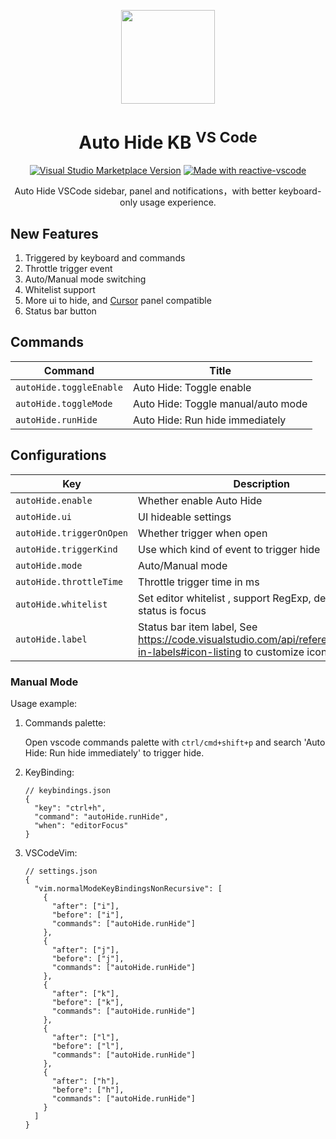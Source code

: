 <p align="center">
<img  src="https://github.com/kvoon3/vscode-autohide-kb/blob/master/res/icon.png?raw=true" height="150" />
</p>

<h1 align="center">Auto Hide KB <sup>VS Code</sup></h1>

<p align="center">
<a href="https://marketplace.visualstudio.com/items?itemName=kevin-kwong.vscode-autohide-keyboard" target="__blank"><img alt="Visual Studio Marketplace Version" src="https://img.shields.io/visual-studio-marketplace/v/kevin-kwong.vscode-autohide-keyboard?label=VS%20Code%20Marketplace&color=eee"></a>
<a href="https://kermanx.github.io/reactive-vscode/" target="__blank"><img src="https://img.shields.io/badge/made_with-reactive--vscode-%23eee?style=flat"  alt="Made with reactive-vscode" /></a>
</p>

<p align="center">
Auto Hide VSCode sidebar, panel and notifications，with better keyboard-only usage experience.
</p>

## New Features

1. Triggered by keyboard and commands
2. Throttle trigger event
3. Auto/Manual mode switching
4. Whitelist support
5. More ui to hide, and [Cursor](https://www.trycursor.com) panel compatible
6. Status bar button

## Commands

<!-- commands -->

| Command                 | Title                              |
| ----------------------- | ---------------------------------- |
| `autoHide.toggleEnable` | Auto Hide: Toggle enable           |
| `autoHide.toggleMode`   | Auto Hide: Toggle manual/auto mode |
| `autoHide.runHide`      | Auto Hide: Run hide immediately    |

<!-- commands -->

## Configurations

<!-- configs -->

| Key                      | Description                                                                                                            | Type      | Default                                                                                                    |
| ------------------------ | ---------------------------------------------------------------------------------------------------------------------- | --------- | ---------------------------------------------------------------------------------------------------------- |
| `autoHide.enable`        | Whether enable Auto Hide                                                                                               | `boolean` | `true`                                                                                                     |
| `autoHide.ui`            | UI hideable settings                                                                                                   | `object`  | `{"sidebar":true,"auxiliaryBar":true,"panel":true,"references":false,"notifications":true,"cursor":false}` |
| `autoHide.triggerOnOpen` | Whether trigger when open                                                                                              | `boolean` | `true`                                                                                                     |
| `autoHide.triggerKind`   | Use which kind of event to trigger hide                                                                                | `array`   | `["mouse","command","keyboard"]`                                                                           |
| `autoHide.mode`          | Auto/Manual mode                                                                                                       | `string`  | `"auto"`                                                                                                   |
| `autoHide.throttleTime`  | Throttle trigger time in ms                                                                                            | `number`  | `500`                                                                                                      |
| `autoHide.whitelist`     | Set editor whitelist , support RegExp, default match status is focus                                                   | `array`   | `["git","output",{"match":"debug","status":["visible"]}]`                                                  |
| `autoHide.label`         | Status bar item label, See https://code.visualstudio.com/api/references/icons-in-labels#icon-listing to customize icon | `string`  | `"$(eye-closed) Hide"`                                                                                     |

<!-- configs -->

### Manual Mode

Usage example:

1. Commands palette:

    Open vscode commands palette with `ctrl/cmd+shift+p` and search 'Auto Hide: Run hide immediately' to trigger hide.

2. KeyBinding:
    ```jsonc
    // keybindings.json
    {
      "key": "ctrl+h",
      "command": "autoHide.runHide",
      "when": "editorFocus"
    }
    ```

2. VSCodeVim:

    ```jsonc
    // settings.json
    {
      "vim.normalModeKeyBindingsNonRecursive": [
        {
          "after": ["i"],
          "before": ["i"],
          "commands": ["autoHide.runHide"]
        },
        {
          "after": ["j"],
          "before": ["j"],
          "commands": ["autoHide.runHide"]
        },
        {
          "after": ["k"],
          "before": ["k"],
          "commands": ["autoHide.runHide"]
        },
        {
          "after": ["l"],
          "before": ["l"],
          "commands": ["autoHide.runHide"]
        },
        {
          "after": ["h"],
          "before": ["h"],
          "commands": ["autoHide.runHide"]
        }
      ]
    }
    ```
